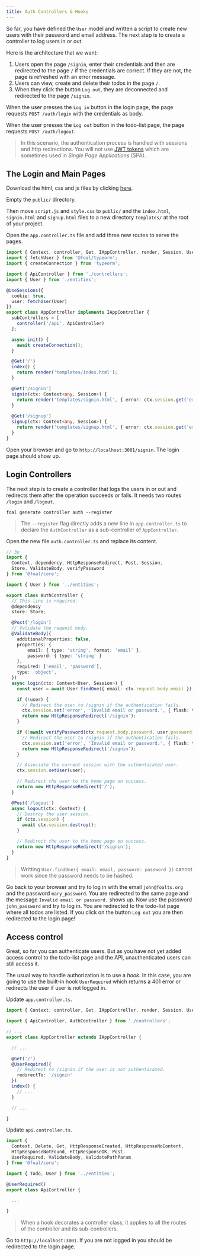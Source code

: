 ```yaml
---
title: Auth Controllers & Hooks
---
```


So far, you have defined the `User` model and written a script to create new users with their password and email address. The next step is to create a controller to log users in or out.

Here is the architecture that we want:

1. Users open the page `/signin`, enter their credentials and then are redirected to the page `/` if the credentials are correct. If they are not, the page is refreshed with an error message.
1. Users can view, create and delete their todos in the page `/`.
1. When they click the button `Log out`, they are deconnected and redirected to the page `/signin`.

When the user presses the `Log in` button in the login page, the page requests `POST /auth/login` with the credentials as body.

When the user presses the `Log out` button in the todo-list page, the page requests `POST /auth/logout`.

> In this scenario, the authentication process is handled with sessions and http redirections. You will not use [JWT tokens](https://en.wikipedia.org/wiki/JSON_Web_Token#Use) which are sometimes used in *Single Page Applications* (SPA).

## The Login and Main Pages

Download the html, css and js files by clicking [here](https://foalts.org/multi-user-todo-list-v2.zip).

Empty the `public/` directory.

Then move `script.js` and `style.css` to `public/` and the `index.html`, `signin.html` and `signup.html` files to a new directory `templates/` at the root of your project.

Open the `app.controller.ts` file and add three new routes to serve the pages.

```typescript
import { Context, controller, Get, IAppController, render, Session, UseSessions } from '@foal/core';
import { fetchUser } from '@foal/typeorm';
import { createConnection } from 'typeorm';

import { ApiController } from './controllers';
import { User } from './entities';

@UseSessions({
  cookie: true,
  user: fetchUser(User)
})
export class AppController implements IAppController {
  subControllers = [
    controller('/api', ApiController)
  ];

  async init() {
    await createConnection();
  }

  @Get('/')
  index() {
    return render('templates/index.html');
  }

  @Get('/signin')
  signin(ctx: Context<any, Session>) {
    return render('templates/signin.html', { error: ctx.session.get('error', '') });
  }
  
  @Get('/signup')
  signup(ctx: Context<any, Session>) {
    return render('templates/signup.html', { error: ctx.session.get('error', '') });
  }
}
```

Open your browser and go to `http://localhost:3001/signin`. The login page should show up.

## Login Controllers

The next step is to create a controller that logs the users in or out and redirects them after the operation succeeds or fails. It needs two routes `/login` and `/logout`.

```
foal generate controller auth --register
```

> The `--register` flag directly adds a new line in `app.controller.ts` to declare the `AuthController` as a sub-controller of `AppController`.

Open the new file `auth.controller.ts` and replace its content.

```typescript
// 3p
import {
  Context, dependency, HttpResponseRedirect, Post, Session,
  Store, ValidateBody, verifyPassword
} from '@foal/core';

import { User } from '../entities';

export class AuthController {
  // This line is required.
  @dependency
  store: Store;

  @Post('/login')
  // Validate the request body.
  @ValidateBody({
    additionalProperties: false,
    properties: {
        email: { type: 'string', format: 'email' },
        password: { type: 'string' }
    },
    required: ['email', 'password'],
    type: 'object',
  })
  async login(ctx: Context<User, Session>) {
    const user = await User.findOne({ email: ctx.request.body.email });

    if (!user) {
      // Redirect the user to /signin if the authentication fails.
      ctx.session.set('error', 'Invalid email or password.', { flash: true });
      return new HttpResponseRedirect('/signin');
    }

    if (!await verifyPassword(ctx.request.body.password, user.password)) {
      // Redirect the user to /signin if the authentication fails.
      ctx.session.set('error', 'Invalid email or password.', { flash: true });
      return new HttpResponseRedirect('/signin');
    }

    // Associate the current session with the authenticated user.
    ctx.session.setUser(user);

    // Redirect the user to the home page on success.
    return new HttpResponseRedirect('/');
  }

  @Post('/logout')
  async logout(ctx: Context) {
    // Destroy the user session.
    if (ctx.session) {
      await ctx.session.destroy();
    }

    // Redirect the user to the home page on success.
    return new HttpResponseRedirect('/signin');
  }
}

```

> Writting `User.findOne({ email: email, password: password })` cannot work since the password needs to be hashed.

Go back to your browser and try to log in with the email `john@foalts.org` and the password `mary_password`. You are redirected to the same page and the message `Invalid email or password.` shows up. Now use the password `john_password` and try to log in. You are redirected to the todo-list page where all todos are listed. If you click on the button `Log out` you are then redirected to the login page!

## Access control

Great, so far you can authenticate users. But as you have not yet added access control to the todo-list page and the API, unauthenticated users can still access it.

The usual way to handle authorization is to use a *hook*. In this case, you are going to use the built-in hook `UserRequired` which returns a 401 error or redirects the user if user is not logged in. 

Update `app.controller.ts`.

```typescript
import { Context, controller, Get, IAppController, render, Session, UserRequired, UseSessions } from '@foal/core';

import { ApiController, AuthController } from './controllers';

// ...
export class AppController extends IAppController {

  // ...

  @Get('/')
  @UserRequired({
    // Redirect to /signin if the user is not authenticated.
    redirectTo: '/signin'
  })
  index() {
    // ...
  }

  // ...

}
```

Update `api.controller.ts`.

```typescript
import {
  Context, Delete, Get, HttpResponseCreated, HttpResponseNoContent,
  HttpResponseNotFound, HttpResponseOK, Post,
  UserRequired, ValidateBody, ValidatePathParam
} from '@foal/core';

import { Todo, User } from '../entities';

@UserRequired()
export class ApiController {

  ...

}
```

> When a hook decorates a controller class, it applies to all the routes of the controller and its sub-controllers.

Go to `http://localhost:3001`. If you are not logged in you should be redirected to the login page.
